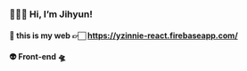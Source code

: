 

### 👩🏻‍🚀 Hi, I’m Jihyun!

#### 🌠 this is my web 👉🏻  https://yzinnie-react.firebaseapp.com/


#### 👽 Front-end 🛸




<!---
yzinnie/yzinnie is a ✨ special ✨ repository because its `README.md` (this file) appears on your GitHub profile.
You can click the Preview link to take a look at your changes.
--->
